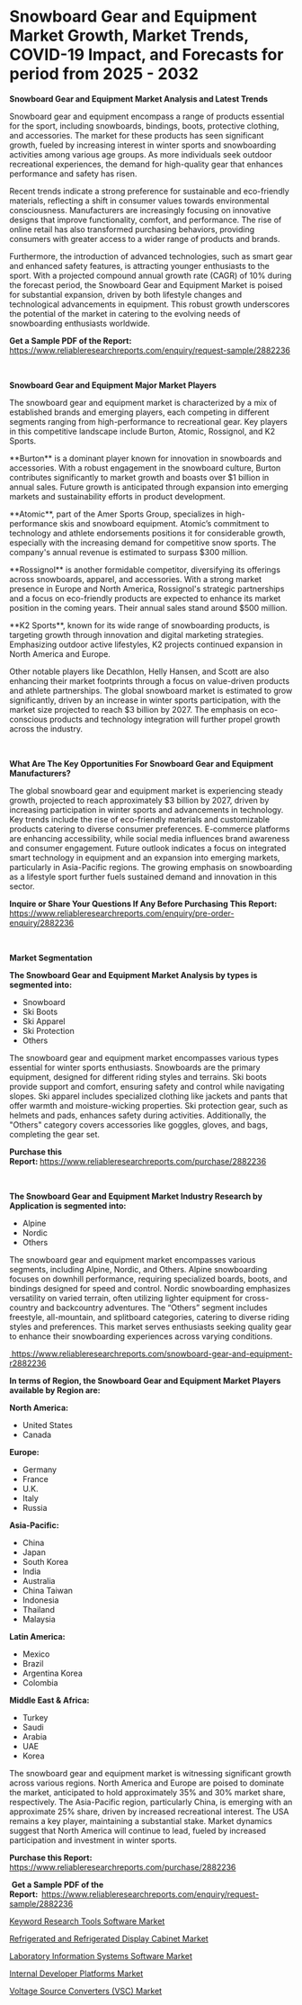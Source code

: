 <p><h1>Snowboard Gear and Equipment Market Growth, Market Trends, COVID-19 Impact, and Forecasts for period from 2025 - 2032</h1></p><p><strong>Snowboard Gear and Equipment Market Analysis and Latest Trends</strong></p>
<p><p>Snowboard gear and equipment encompass a range of products essential for the sport, including snowboards, bindings, boots, protective clothing, and accessories. The market for these products has seen significant growth, fueled by increasing interest in winter sports and snowboarding activities among various age groups. As more individuals seek outdoor recreational experiences, the demand for high-quality gear that enhances performance and safety has risen.</p><p>Recent trends indicate a strong preference for sustainable and eco-friendly materials, reflecting a shift in consumer values towards environmental consciousness. Manufacturers are increasingly focusing on innovative designs that improve functionality, comfort, and performance. The rise of online retail has also transformed purchasing behaviors, providing consumers with greater access to a wider range of products and brands.</p><p>Furthermore, the introduction of advanced technologies, such as smart gear and enhanced safety features, is attracting younger enthusiasts to the sport. With a projected compound annual growth rate (CAGR) of 10% during the forecast period, the Snowboard Gear and Equipment Market is poised for substantial expansion, driven by both lifestyle changes and technological advancements in equipment. This robust growth underscores the potential of the market in catering to the evolving needs of snowboarding enthusiasts worldwide.</p></p>
<p><strong>Get a Sample PDF of the Report:&nbsp;</strong> <a href="https://www.reliableresearchreports.com/enquiry/request-sample/2882236?utm_campaign=123&utm_medium=2&utm_source=Github&utm_content=ia&utm_term=13032025&utm_id=snowboard-gear-and-equipment">https://www.reliableresearchreports.com/enquiry/request-sample/2882236</a></p>
<p>&nbsp;</p>
<p><strong>Snowboard Gear and Equipment Major Market Players</strong></p>
<p><p>The snowboard gear and equipment market is characterized by a mix of established brands and emerging players, each competing in different segments ranging from high-performance to recreational gear. Key players in this competitive landscape include Burton, Atomic, Rossignol, and K2 Sports.</p><p>**Burton** is a dominant player known for innovation in snowboards and accessories. With a robust engagement in the snowboard culture, Burton contributes significantly to market growth and boasts over $1 billion in annual sales. Future growth is anticipated through expansion into emerging markets and sustainability efforts in product development.</p><p>**Atomic**, part of the Amer Sports Group, specializes in high-performance skis and snowboard equipment. Atomic’s commitment to technology and athlete endorsements positions it for considerable growth, especially with the increasing demand for competitive snow sports. The company's annual revenue is estimated to surpass $300 million.</p><p>**Rossignol** is another formidable competitor, diversifying its offerings across snowboards, apparel, and accessories. With a strong market presence in Europe and North America, Rossignol's strategic partnerships and a focus on eco-friendly products are expected to enhance its market position in the coming years. Their annual sales stand around $500 million.</p><p>**K2 Sports**, known for its wide range of snowboarding products, is targeting growth through innovation and digital marketing strategies. Emphasizing outdoor active lifestyles, K2 projects continued expansion in North America and Europe.</p><p>Other notable players like Decathlon, Helly Hansen, and Scott are also enhancing their market footprints through a focus on value-driven products and athlete partnerships. The global snowboard market is estimated to grow significantly, driven by an increase in winter sports participation, with the market size projected to reach $3 billion by 2027. The emphasis on eco-conscious products and technology integration will further propel growth across the industry.</p></p>
<p>&nbsp;</p>
<p><strong>What Are The Key Opportunities For Snowboard Gear and Equipment Manufacturers?</strong></p>
<p><p>The global snowboard gear and equipment market is experiencing steady growth, projected to reach approximately $3 billion by 2027, driven by increasing participation in winter sports and advancements in technology. Key trends include the rise of eco-friendly materials and customizable products catering to diverse consumer preferences. E-commerce platforms are enhancing accessibility, while social media influences brand awareness and consumer engagement. Future outlook indicates a focus on integrated smart technology in equipment and an expansion into emerging markets, particularly in Asia-Pacific regions. The growing emphasis on snowboarding as a lifestyle sport further fuels sustained demand and innovation in this sector.</p></p>
<p><strong>Inquire or Share Your Questions If Any Before Purchasing This Report:</strong> <a href="https://www.reliableresearchreports.com/enquiry/pre-order-enquiry/2882236?utm_campaign=123&utm_medium=2&utm_source=Github&utm_content=ia&utm_term=13032025&utm_id=snowboard-gear-and-equipment">https://www.reliableresearchreports.com/enquiry/pre-order-enquiry/2882236</a></p>
<p>&nbsp;</p>
<p><strong>Market Segmentation</strong></p>
<p><strong>The Snowboard Gear and Equipment Market Analysis by types is segmented into:</strong></p>
<p><ul><li> Snowboard</li><li>Ski Boots</li><li>Ski Apparel</li><li>Ski Protection</li><li>Others</li></ul></p>
<p><p>The snowboard gear and equipment market encompasses various types essential for winter sports enthusiasts. Snowboards are the primary equipment, designed for different riding styles and terrains. Ski boots provide support and comfort, ensuring safety and control while navigating slopes. Ski apparel includes specialized clothing like jackets and pants that offer warmth and moisture-wicking properties. Ski protection gear, such as helmets and pads, enhances safety during activities. Additionally, the "Others" category covers accessories like goggles, gloves, and bags, completing the gear set.</p></p>
<p><strong>Purchase this Report:&nbsp;</strong><a href="https://www.reliableresearchreports.com/purchase/2882236?utm_campaign=123&utm_medium=2&utm_source=Github&utm_content=ia&utm_term=13032025&utm_id=snowboard-gear-and-equipment">https://www.reliableresearchreports.com/purchase/2882236</a></p>
<p>&nbsp;</p>
<p><strong>The Snowboard Gear and Equipment Market Industry Research by Application is segmented into:</strong></p>
<p><ul><li>Alpine</li><li>Nordic</li><li>Others</li></ul></p>
<p><p>The snowboard gear and equipment market encompasses various segments, including Alpine, Nordic, and Others. Alpine snowboarding focuses on downhill performance, requiring specialized boards, boots, and bindings designed for speed and control. Nordic snowboarding emphasizes versatility on varied terrain, often utilizing lighter equipment for cross-country and backcountry adventures. The “Others” segment includes freestyle, all-mountain, and splitboard categories, catering to diverse riding styles and preferences. This market serves enthusiasts seeking quality gear to enhance their snowboarding experiences across varying conditions.</p></p>
<p><a href="https://www.reliableresearchreports.com/snowboard-gear-and-equipment-r2882236?utm_campaign=123&utm_medium=2&utm_source=Github&utm_content=ia&utm_term=13032025&utm_id=snowboard-gear-and-equipment">&nbsp;https://www.reliableresearchreports.com/snowboard-gear-and-equipment-r2882236</a></p>
<p><strong>In terms of Region, the Snowboard Gear and Equipment Market Players available by Region are:</strong></p>
<p>
    <p> <strong> North America: </strong>
        <ul>
            <li>United States</li>
            <li>Canada</li>
        </ul>
        </p> 
    <p> <strong> Europe: </strong>
        <ul>
            <li>Germany</li>
            <li>France</li>
            <li>U.K.</li>
            <li>Italy</li>
            <li>Russia</li>
        </ul>
        </p> 
    <p> <strong> Asia-Pacific: </strong>
        <ul>
            <li>China</li>
            <li>Japan</li>
            <li>South Korea</li>
            <li>India</li>
            <li>Australia</li>
            <li>China Taiwan</li>
            <li>Indonesia</li>
            <li>Thailand</li>
            <li>Malaysia</li>
        </ul>
        </p> 
    <p> <strong> Latin America: </strong>
        <ul>
            <li>Mexico</li>
            <li>Brazil</li>
            <li>Argentina Korea</li>
            <li>Colombia</li>
        </ul>
        </p> 
    <p> <strong> Middle East & Africa: </strong>
        <ul>
            <li>Turkey</li>
            <li>Saudi</li>
            <li>Arabia</li>
            <li>UAE</li>
            <li>Korea</li>
        </ul>
    </p>
    </p>
<p><p>The snowboard gear and equipment market is witnessing significant growth across various regions. North America and Europe are poised to dominate the market, anticipated to hold approximately 35% and 30% market share, respectively. The Asia-Pacific region, particularly China, is emerging with an approximate 25% share, driven by increased recreational interest. The USA remains a key player, maintaining a substantial stake. Market dynamics suggest that North America will continue to lead, fueled by increased participation and investment in winter sports.</p></p>
<p><strong>Purchase this Report: </strong><a href="https://www.reliableresearchreports.com/purchase/2882236?utm_campaign=123&utm_medium=2&utm_source=Github&utm_content=ia&utm_term=13032025&utm_id=snowboard-gear-and-equipment">https://www.reliableresearchreports.com/purchase/2882236</a></p>
<p>&nbsp;<strong>Get a Sample PDF of the Report:&nbsp;&nbsp;</strong><a href="https://www.reliableresearchreports.com/enquiry/request-sample/2882236?utm_campaign=123&utm_medium=2&utm_source=Github&utm_content=ia&utm_term=13032025&utm_id=snowboard-gear-and-equipment">https://www.reliableresearchreports.com/enquiry/request-sample/2882236</a></p>
<p><strong></strong></p>
<p><p><a href="https://github.com/jugutstam/Market-Research-Report-List-1/blob/main/keyword-research-tools-software-market.md?utm_campaign=123&utm_medium=2&utm_source=Github&utm_content=ia&utm_term=13032025&utm_id=snowboard-gear-and-equipment">Keyword Research Tools Software Market</a></p><p><a href="https://github.com/reahmmunises/Market-Research-Report-List-1/blob/main/refrigerated-and-refrigerated-display-cabinet-market.md?utm_campaign=123&utm_medium=2&utm_source=Github&utm_content=ia&utm_term=13032025&utm_id=snowboard-gear-and-equipment">Refrigerated and Refrigerated Display Cabinet Market</a></p><p><a href="https://github.com/lillybosakoi/Market-Research-Report-List-1/blob/main/laboratory-information-systems-software-market.md?utm_campaign=123&utm_medium=2&utm_source=Github&utm_content=ia&utm_term=13032025&utm_id=snowboard-gear-and-equipment">Laboratory Information Systems Software Market</a></p><p><a href="https://github.com/boyertrull4r/Market-Research-Report-List-1/blob/main/internal-developer-platforms-market.md?utm_campaign=123&utm_medium=2&utm_source=Github&utm_content=ia&utm_term=13032025&utm_id=snowboard-gear-and-equipment">Internal Developer Platforms Market</a></p><p><a href="https://github.com/siertnamba7u/Market-Research-Report-List-1/blob/main/voltage-source-converters-vsc-market.md?utm_campaign=123&utm_medium=2&utm_source=Github&utm_content=ia&utm_term=13032025&utm_id=snowboard-gear-and-equipment">Voltage Source Converters (VSC) Market</a></p></p>